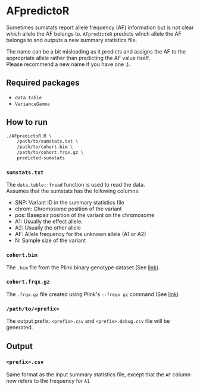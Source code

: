 # AFpredictoR
Sometimes sumstats report allele frequency (AF) information but is not clear which allele the AF belongs to. 
`AFpredictoR` predicts which allele the AF belongs to and outputs a new summary statistics file. 

The name can be a bit misleading as it predicts and assigns the AF to the appropriate allele rather than predicting the AF value itself.  
Please recommend a new name if you have one :).

## Required packages
- `data.table`
- `VarianceGamma`


## How to run
```bash
./AFpredictoR.R \
    /path/to/sumstats.txt \
    /path/to/cohort.bim \
    /path/to/cohort.frqx.gz \
    predicted-sumstats
```

### `sumstats.txt`
The `data.table::fread` function is used to read the data.  
Assumes that the sumstats has the following columns:
- SNP: Variant ID in the summary statistics file
- chrom: Chromosome position of the variant
- pos: Basepair position of the variant on the chromosome
- A1: Usually the effect allele. 
- A2: Usually the other allele
- AF: Allele frequency for the unknown allele (A1 or A2)
- N: Sample size of the variant

### `cohort.bim`
The `.bim` file from the Plink binary genotype dataset (See [link](https://www.cog-genomics.org/plink/1.9/input#bed)).

### `cohort.frqx.gz`
The `.frqx.gz` file created using Plink's `--freqx gz` command (See [link](https://www.cog-genomics.org/plink/1.9/basic_stats#freq))

### `/path/to/<prefix>`
The output prefix. `<prefix>.csv` and `<prefix>.debug.csv` file will be generated.

## Output
### `<prefix>.csv`
Same format as the input summary statistics file, except that the `AF` column now refers to the frequency for `A1`
